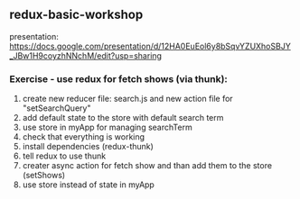 ## redux-basic-workshop
presentation: https://docs.google.com/presentation/d/12HA0EuEol6y8bSqvYZUXhoSBJY_JBw1H9coyzhNNchM/edit?usp=sharing

### Exercise - use redux for fetch shows (via thunk):
1. create new reducer file: search.js  and new action file for "setSearchQuery"
2. add default state to the store with default search term
3. use store in myApp for managing searchTerm
4. check that everything is working
5. install dependencies (redux-thunk)
6. tell redux to use thunk
7. creater async action for fetch show and than add them to the store (setShows)
8. use store instead of state in myApp
